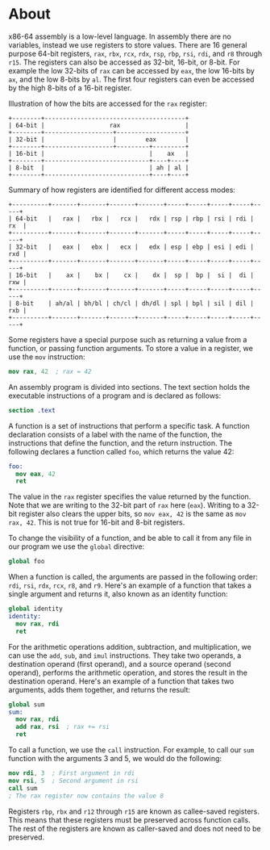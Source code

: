 # About

x86-64 assembly is a low-level language. In assembly there are no variables,
instead we use registers to store values. There are 16 general purpose 64-bit
registers, `rax`, `rbx`, `rcx`, `rdx`, `rsp`, `rbp`, `rsi`, `rdi`, and `r8`
through `r15`. The registers can also be accessed as 32-bit, 16-bit, or 8-bit.
For example the low 32-bits of `rax` can be accessed by `eax`, the low 16-bits
by `ax`, and the low 8-bits by `al`. The first four registers can even be
accessed by the high 8-bits of a 16-bit register.

Illustration of how the bits are accessed for the `rax` register:

```
+--------+---------------------------------------+
| 64-bit |                  rax                  |
+--------+-------------------+-------------------+
| 32-bit |                   |        eax        |
+--------+-------------------+---------+---------+
| 16-bit |                             |    ax   |
+--------+-----------------------------+----+----+
| 8-bit  |                             | ah | al |
+--------+-----------------------------+----+----+
```

Summary of how registers are identified for different access modes:

```
+----------+-------+-------+-------+-------+-----+-----+-----+-----+-----+
| 64-bit   |   rax |   rbx |   rcx |   rdx | rsp | rbp | rsi | rdi | rx  |
+----------+-------+-------+-------+-------+-----+-----+-----+-----+-----+
| 32-bit   |   eax |   ebx |   ecx |   edx | esp | ebp | esi | edi | rxd |
+----------+-------+-------+-------+-------+-----+-----+-----+-----+-----+
| 16-bit   |    ax |    bx |    cx |    dx |  sp |  bp |  si |  di | rxw |
+----------+-------+-------+-------+-------+-----+-----+-----+-----+-----+
| 8-bit    | ah/al | bh/bl | ch/cl | dh/dl | spl | bpl | sil | dil | rxb |
+----------+-------+-------+-------+-------+-----+-----+-----+-----+-----+
```

Some registers have a special purpose such as returning a value from a
function, or passing function arguments. To store a value in a register, we use
the `mov` instruction:

```nasm
mov rax, 42  ; rax = 42
```

An assembly program is divided into sections. The text section holds the
executable instructions of a program and is declared as follows:

```nasm
section .text
```

A function is a set of instructions that perform a specific task. A function
declaration consists of a label with the name of the function, the instructions
that define the function, and the return instruction. The following declares a
function called `foo`, which returns the value 42:

```nasm
foo:
  mov eax, 42
  ret
```

The value in the `rax` register specifies the value returned by the function.
Note that we are writing to the 32-bit part of `rax` here (`eax`). Writing to a
32-bit register also clears the upper bits, so `mov eax, 42` is the same as
`mov rax, 42`. This is not true for 16-bit and 8-bit registers.

To change the visibility of a function, and be able to call it from any file in
our program we use the `global` directive:

```nasm
global foo
```

When a function is called, the arguments are passed in the following order:
`rdi`, `rsi`, `rdx`, `rcx`, `r8`, and `r9`. Here's an example of a function
that takes a single argument and returns it, also known as an identity
function:

```nasm
global identity
identity:
  mov rax, rdi
  ret
```

For the arithmetic operations addition, subtraction, and multiplication, we can
use the `add`, `sub`, and `imul` instructions. They take two operands, a destination
operand (first operand), and a source operand (second operand), performs
the arithmetic operation, and stores the result in the destination operand.
Here's an example of a function that takes two arguments, adds them together,
and returns the result:

```nasm
global sum
sum:
  mov rax, rdi
  add rax, rsi  ; rax += rsi
  ret
```

To call a function, we use the `call` instruction. For example, to call our
`sum` function with the arguments 3 and 5, we would do the following:

```nasm
mov rdi, 3  ; First argument in rdi
mov rsi, 5  ; Second argument in rsi
call sum
; The rax register now contains the value 8
```

Registers `rbp`, `rbx` and `r12` through `r15` are known as callee-saved
registers. This means that these registers must be preserved across function
calls. The rest of the registers are known as caller-saved and does not need to
be preserved.
